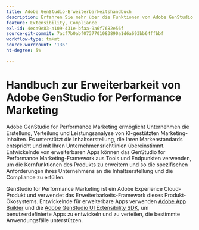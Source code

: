 ```yaml
---
title: Adobe GenStudio-Erweiterbarkeitshandbuch
description: Erfahren Sie mehr über die Funktionen von Adobe GenStudio for Performance Marketing UI SDK und lernen Sie, wie Sie erweiterbare Anwendungen erstellen.
feature: Extensibility, Compliance
exl-id: 4eca9e83-a109-431e-bfaa-9a6f7682e56f
source-git-commit: 7acf7b0abf0737701083890a1d6a693bb64ffbbf
workflow-type: tm+mt
source-wordcount: '136'
ht-degree: 5%

---
```


# Handbuch zur Erweiterbarkeit von Adobe GenStudio for Performance Marketing

Adobe GenStudio for Performance Marketing ermöglicht Unternehmen die Erstellung, Verteilung und Leistungsanalyse von KI-gestützten Marketing-Inhalten. Es unterstützt die Inhaltserstellung, die Ihren Markenstandards entspricht und mit Ihren Unternehmensrichtlinien übereinstimmt. Entwickelnde von erweiterbaren Apps können das GenStudio for Performance Marketing-Framework aus Tools und Endpunkten verwenden, um die Kernfunktionen des Produkts zu erweitern und so die spezifischen Anforderungen ihres Unternehmens an die Inhaltserstellung und die Compliance zu erfüllen.

GenStudio for Performance Marketing ist ein Adobe Experience Cloud-Produkt und verwendet das Erweiterbarkeits-Framework dieses Produkt-Ökosystems. Entwickelnde für erweiterbare Apps verwenden [Adobe App Builder](https://developer.adobe.com/app-builder/) und die [Adobe GenStudio UI Extensibility SDK](https://github.com/adobe/genstudio-uix-sdk), um benutzerdefinierte Apps zu entwickeln und zu verteilen, die bestimmte Anwendungsfälle unterstützen.
